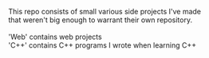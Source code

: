 This repo consists of small various side projects I've made<br>
that weren't big enough to warrant their own repository.<br>
<br>
'Web' contains web projects<br>
'C++' contains C++ programs I wrote when learning C++<br>